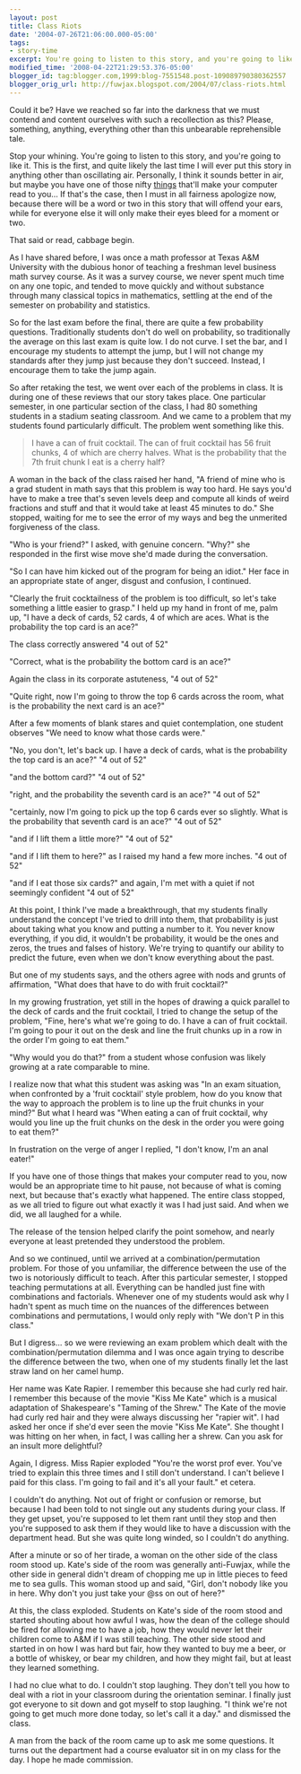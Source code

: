 ```yaml
---
layout: post
title: Class Riots
date: '2004-07-26T21:06:00.000-05:00'
tags:
- story-time
excerpt: You're going to listen to this story, and you're going to like it.
modified_time: '2008-04-22T21:29:53.376-05:00'
blogger_id: tag:blogger.com,1999:blog-7551548.post-109089790380362557
blogger_orig_url: http://fuwjax.blogspot.com/2004/07/class-riots.html
---
```


Could it be?  Have we reached so far into the darkness that we must contend and content ourselves with such a recollection as this?  Please, something, anything, everything other than this unbearable reprehensible tale.

Stop your whining.  You're going to listen to this story, and you're going to like it.  This is the first, and quite likely the last time I will ever put this story in anything other than oscillating air.  Personally, I think it sounds better in air, but maybe you have one of those nifty [things](http://www.research.att.com/projects/tts/demo.html) that'll make your computer read to you...  If that's the case, then I must in all fairness apologize now, because there will be a word or two in this story that will offend your ears, while for everyone else it will only make their eyes bleed for a moment or two.

That said or read, cabbage begin.

As I have shared before, I was once a math professor at Texas A&M University with the dubious honor of teaching a freshman level business math survey course.  As it was a survey course, we never spent much time on any one topic, and tended to move quickly and without substance through many classical topics in mathematics, settling at the end of the semester on probability and statistics.

So for the last exam before the final, there are quite a few probability questions.  Traditionally students don't do well on probability, so traditionally the average on this last exam is quite low.  I do not curve.  I set the bar, and I encourage my students to attempt the jump, but I will not change my standards after they jump just because they don't succeed.  Instead, I encourage them to take the jump again.

So after retaking the test, we went over each of the problems in class.  It is during one of these reviews that our story takes place.  One particular semester, in one particular section of the class, I had 80 something students in a stadium seating classroom.  And we came to a problem that my students found particularly difficult.  The problem went something like this.

> I have a can of fruit cocktail.  The can of fruit cocktail has 56 fruit chunks, 4 of which are cherry halves.  What is the probability that the 7th fruit chunk I eat is a cherry half?

A woman in the back of the class raised her hand, "A friend of mine who is a grad student in math says that this problem is way too hard.  He says you'd have to make a tree that's seven levels deep and compute all kinds of weird fractions and stuff and that it would take at least 45 minutes to do."  She stopped, waiting for me to see the error of my ways and beg the unmerited forgiveness of the class.

"Who is your friend?" I asked, with genuine concern.  "Why?" she responded in the first wise move she'd made during the conversation.

"So I can have him kicked out of the program for being an idiot."  Her face in an appropriate state of anger, disgust and confusion, I continued.

"Clearly the fruit cocktailness of the problem is too difficult, so let's take something a little easier to grasp."  I held up my hand in front of me, palm up, "I have a deck of cards, 52 cards, 4 of which are aces.  What is the probability the top card is an ace?" 

The class correctly answered "4 out of 52"

"Correct, what is the probability the bottom card is an ace?"

Again the class in its corporate astuteness, "4 out of 52"

"Quite right, now I'm going to throw the top 6 cards across the room, what is the probability the next card is an ace?"

After a few moments of blank stares and quiet contemplation, one student observes "We need to know what those cards were."

"No, you don't, let's back up.  I have a deck of cards, what is the probability the top card is an ace?"  "4 out of 52" 

"and the bottom card?" "4 out of 52"

"right, and the probability the seventh card is an ace?"  "4 out of 52"

"certainly, now I'm going to pick up the top 6 cards ever so slightly.  What is the probability that seventh card is an ace?"  "4 out of 52"

"and if I lift them a little more?"  "4 out of 52"

"and if I lift them to here?" as I raised my hand a few more inches.  "4 out of 52"

"and if I eat those six cards?"  and again, I'm met with a quiet if not seemingly confident "4 out of 52"

At this point, I think I've made a breakthrough, that my students finally understand the concept I've tried to drill into them, that probability is just about taking what you know and putting a number to it.   You never know everything, if you did, it wouldn't be probability, it would be the ones and zeros, the trues and falses of history.  We're trying to quantify our ability to predict the future, even when we don't know everything about the past.

But one of my students says, and the others agree with nods and grunts of affirmation, "What does that have to do with fruit cocktail?"

In my growing frustration, yet still in the hopes of drawing a quick parallel to the deck of cards and the fruit cocktail, I tried to change the setup of the problem, "Fine, here's what we're going to do.  I have a can of fruit cocktail.  I'm going to pour it out on the desk and line the fruit chunks up in a row in the order I'm going to eat them."

"Why would you do that?" from a student whose confusion was likely growing at a rate comparable to mine.

I realize now that what this student was asking was "In an exam situation, when confronted by a 'fruit cocktail' style problem, how do you know that the way to approach the problem is to line up the fruit chunks in your mind?"  But what I heard was "When eating a can of fruit cocktail, why would you line up the fruit chunks on the desk in the order you were going to eat them?"

In frustration on the verge of anger I replied, "I don't know, I'm an anal eater!"

If you have one of those things that makes your computer read to you, now would be an appropriate time to hit pause, not because of what is coming next, but because that's exactly what happened.  The entire class stopped, as we all tried to figure out what exactly it was I had just said.  And when we did, we all laughed for a while.

The release of the tension helped clarify the point somehow, and nearly everyone at least pretended they understood the problem.

And so we continued, until we arrived at a combination/permutation problem.  For those of you unfamiliar, the difference between the use of the two is notoriously difficult to teach.  After this particular semester, I stopped teaching permutations at all.  Everything can be handled just fine with combinations and factorials.  Whenever one of my students would ask why I hadn't spent as much time on the nuances of the differences between combinations and permutations, I would only reply with "We don't P in this class."

But I digress... so we were reviewing an exam problem which dealt with the combination/permutation dilemma and I was once again trying to describe the difference between the two, when one of my students finally let the last straw land on her camel hump.

Her name was Kate Rapier.  I remember this because she had curly red hair.  I remember this because of the movie "Kiss Me Kate" which is a musical adaptation of Shakespeare's "Taming of the Shrew."  The Kate of the movie had curly red hair and they were always discussing her "rapier wit".  I had asked her once if she'd ever seen the movie "Kiss Me Kate".  She thought I was hitting on her when, in fact, I was calling her a shrew.  Can you ask for an insult more delightful?

Again, I digress.  Miss Rapier exploded "You're the worst prof ever.  You've tried to explain this three times and I still don't understand.  I can't believe I paid for this class.  I'm going to fail and it's all your fault." et cetera.

I couldn't do anything.  Not out of fright or confusion or remorse, but because I had been told to not single out any students during your class.  If they get upset, you're supposed to let them rant until they stop and then you're supposed to ask them if they would like to have a discussion with the department head.  But she was quite long winded, so I couldn't do anything.

After a minute or so of her tirade, a woman on the other side of the class room stood up.  Kate's side of the room was generally anti-Fuwjax, while the other side in general didn't dream of chopping me up in little pieces to feed me to sea gulls.  This woman stood up and said, "Girl, don't nobody like you in here.  Why don't you just take your @ss on out of here?"

At this, the class exploded.  Students on Kate's side of the room stood and started shouting about how awful I was, how the dean of the college should be fired for allowing me to have a job, how they would never let their children come to A&M if I was still teaching.  The other side stood and started in on how I was hard but fair, how they wanted to buy me a beer, or a bottle of whiskey, or bear my children, and how they might fail, but at least they learned something.

I had no clue what to do.  I couldn't stop laughing.  They don't tell you how to deal with a riot in your classroom during the orientation seminar.  I finally just got everyone to sit down and got myself to stop laughing.  "I think we're not going to get much more done today, so let's call it a day." and dismissed the class.

A man from the back of the room came up to ask me some questions.  It turns out the department had a course evaluator sit in on my class for the day.  I hope he made commission.

